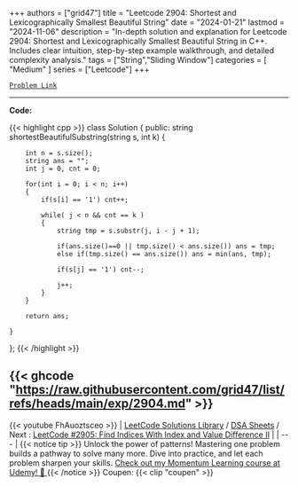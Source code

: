 
+++
authors = ["grid47"]
title = "Leetcode 2904: Shortest and Lexicographically Smallest Beautiful String"
date = "2024-01-21"
lastmod = "2024-11-06"
description = "In-depth solution and explanation for Leetcode 2904: Shortest and Lexicographically Smallest Beautiful String in C++. Includes clear intuition, step-by-step example walkthrough, and detailed complexity analysis."
tags = ["String","Sliding Window"]
categories = [
    "Medium"
]
series = ["Leetcode"]
+++



[`Problem Link`](https://leetcode.com/problems/shortest-and-lexicographically-smallest-beautiful-string/description/)

---
**Code:**

{{< highlight cpp >}}
class Solution {
public:
    string shortestBeautifulSubstring(string s, int k) {
        
        int n = s.size();
        string ans = "";
        int j = 0, cnt = 0;

        for(int i = 0; i < n; i++)
        {
            if(s[i] == '1') cnt++;

            while( j < n && cnt == k )
            {
                string tmp = s.substr(j, i - j + 1);

                if(ans.size()==0 || tmp.size() < ans.size()) ans = tmp;
                else if(tmp.size() == ans.size()) ans = min(ans, tmp);

                if(s[j] == '1') cnt--;

                j++;
            }
        }

        return ans;        
        
    }
};
{{< /highlight >}}

{{< ghcode "https://raw.githubusercontent.com/grid47/list/refs/heads/main/exp/2904.md" >}}
---
{{< youtube FhAuoztsceo >}}
| [LeetCode Solutions Library](https://grid47.xyz/leetcode/) / [DSA Sheets](https://grid47.xyz/sheets/) / Next : [LeetCode #2905: Find Indices With Index and Value Difference II](https://grid47.xyz/posts/leetcode-2905-find-indices-with-index-and-value-difference-ii-solution/) |
| --- |
{{< notice tip >}}
Unlock the power of patterns! Mastering one problem builds a pathway to solve many more. Dive into practice, and let each problem sharpen your skills. [Check out my Momentum Learning course at Udemy! 🚀 ](https://www.udemy.com/course/algorithms-and-data-structures-in-cpp/)
{{< /notice >}}
Coupen: {{< clip "coupen" >}}
